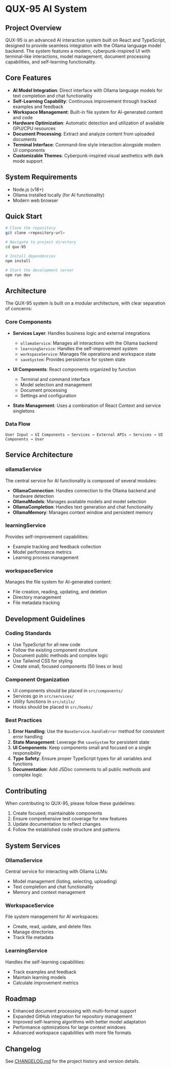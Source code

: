 
# QUX-95 AI System

## Project Overview

QUX-95 is an advanced AI interaction system built on React and TypeScript, designed to provide seamless integration with the Ollama language model backend. The system features a modern, cyberpunk-inspired UI with terminal-like interactions, model management, document processing capabilities, and self-learning functionality.

## Core Features

- **AI Model Integration**: Direct interface with Ollama language models for text completion and chat functionality
- **Self-Learning Capability**: Continuous improvement through tracked examples and feedback
- **Workspace Management**: Built-in file system for AI-generated content and code
- **Hardware Optimization**: Automatic detection and utilization of available GPU/CPU resources
- **Document Processing**: Extract and analyze content from uploaded documents
- **Terminal Interface**: Command-line style interaction alongside modern UI components
- **Customizable Themes**: Cyberpunk-inspired visual aesthetics with dark mode support

## System Requirements

- Node.js (v18+)
- Ollama installed locally (for AI functionality)
- Modern web browser

## Quick Start

```sh
# Clone the repository
git clone <repository-url>

# Navigate to project directory
cd qux-95

# Install dependencies
npm install

# Start the development server
npm run dev
```

## Architecture

The QUX-95 system is built on a modular architecture, with clear separation of concerns:

### Core Components

- **Services Layer**: Handles business logic and external integrations
  - `ollamaService`: Manages all interactions with the Ollama backend
  - `learningService`: Handles the self-improvement system
  - `workspaceService`: Manages file operations and workspace state
  - `saveSystem`: Provides persistence for system state
  
- **UI Components**: React components organized by function
  - Terminal and command interface
  - Model selection and management
  - Document processing
  - Settings and configuration
  
- **State Management**: Uses a combination of React Context and service singletons

### Data Flow

```
User Input → UI Components → Services → External APIs → Services → UI Components → User
```

## Service Architecture

### ollamaService

The central service for AI functionality is composed of several modules:

- **OllamaConnection**: Handles connection to the Ollama backend and hardware detection
- **OllamaModels**: Manages available models and model selection
- **OllamaCompletion**: Handles text generation and chat functionality
- **OllamaMemory**: Manages context window and persistent memory

### learningService

Provides self-improvement capabilities:

- Example tracking and feedback collection
- Model performance metrics
- Learning process management

### workspaceService

Manages the file system for AI-generated content:

- File creation, reading, updating, and deletion
- Directory management
- File metadata tracking

## Development Guidelines

### Coding Standards

- Use TypeScript for all new code
- Follow the existing component structure
- Document public methods and complex logic
- Use Tailwind CSS for styling
- Create small, focused components (50 lines or less)

### Component Organization

- UI components should be placed in `src/components/`
- Services go in `src/services/`
- Utility functions in `src/utils/`
- Hooks should be placed in `src/hooks/`

### Best Practices

1. **Error Handling**: Use the `BaseService.handleError` method for consistent error handling
2. **State Management**: Leverage the `saveSystem` for persistent state
3. **UI Components**: Keep components small and focused on a single responsibility
4. **Type Safety**: Ensure proper TypeScript types for all variables and functions
5. **Documentation**: Add JSDoc comments to all public methods and complex logic

## Contributing

When contributing to QUX-95, please follow these guidelines:

1. Create focused, maintainable components
2. Ensure comprehensive test coverage for new features
3. Update documentation to reflect changes
4. Follow the established code structure and patterns

## System Services

### OllamaService

Central service for interacting with Ollama LLMs:
- Model management (listing, selecting, uploading)
- Text completion and chat functionality
- Memory and context management

### WorkspaceService

File system management for AI workspaces:
- Create, read, update, and delete files
- Manage directories
- Track file metadata

### LearningService

Handles the self-learning capabilities:
- Track examples and feedback
- Maintain learning models
- Calculate improvement metrics

## Roadmap

- Enhanced document processing with multi-format support
- Expanded GitHub integration for repository management
- Improved self-learning algorithms with better model adaptation
- Performance optimizations for large context windows
- Advanced workspace capabilities with more file formats

## Changelog

See [CHANGELOG.md](./CHANGELOG.md) for the project history and version details.
